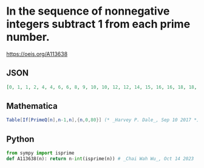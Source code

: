 # In the sequence of nonnegative integers subtract 1 from each prime number\.
https://oeis.org/A113638
## JSON
```JSON
[0, 1, 1, 2, 4, 4, 6, 6, 8, 9, 10, 10, 12, 12, 14, 15, 16, 16, 18, 18, 20, 21, 22, 22, 24, 25, 26, 27, 28, 28, 30, 30, 32, 33, 34, 35, 36, 36, 38, 39, 40, 40, 42, 42, 44, 45, 46, 46, 48, 49, 50, 51, 52, 52, 54, 55, 56, 57, 58, 58, 60, 60, 62, 63, 64, 65, 66, 66, 68, 69, 70, 70, 72]
```
## Mathematica
```Mathematica
Table[If[PrimeQ[n],n-1,n],{n,0,80}] (* _Harvey P. Dale_, Sep 10 2017 *)
```
## Python
```Python
from sympy import isprime
def A113638(n): return n-int(isprime(n)) # _Chai Wah Wu_, Oct 14 2023
```

